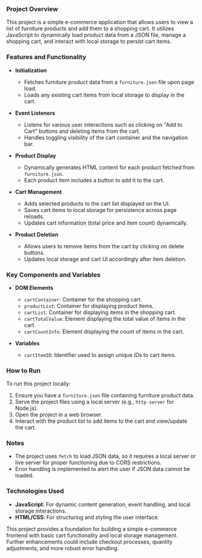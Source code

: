 ### Project Overview

This project is a simple e-commerce application that allows users to view a list of furniture products and add them to a shopping cart. It utilizes JavaScript to dynamically load product data from a JSON file, manage a shopping cart, and interact with local storage to persist cart items.

### Features and Functionality

- **Initialization**
  - Fetches furniture product data from a `furniture.json` file upon page load.
  - Loads any existing cart items from local storage to display in the cart.

- **Event Listeners**
  - Listens for various user interactions such as clicking on "Add to Cart" buttons and deleting items from the cart.
  - Handles toggling visibility of the cart container and the navigation bar.

- **Product Display**
  - Dynamically generates HTML content for each product fetched from `furniture.json`.
  - Each product item includes a button to add it to the cart.

- **Cart Management**
  - Adds selected products to the cart list displayed on the UI.
  - Saves cart items to local storage for persistence across page reloads.
  - Updates cart information (total price and item count) dynamically.

- **Product Deletion**
  - Allows users to remove items from the cart by clicking on delete buttons.
  - Updates local storage and cart UI accordingly after item deletion.

### Key Components and Variables

- **DOM Elements**
  - `cartContainer`: Container for the shopping cart.
  - `productList`: Container for displaying product items.
  - `cartList`: Container for displaying items in the shopping cart.
  - `cartTotalValue`: Element displaying the total value of items in the cart.
  - `cartCountInfo`: Element displaying the count of items in the cart.
  
- **Variables**
  - `cartItemID`: Identifier used to assign unique IDs to cart items.

### How to Run

To run this project locally:

1. Ensure you have a `furniture.json` file containing furniture product data.
2. Serve the project files using a local server (e.g., `http-server` for Node.js).
3. Open the project in a web browser.
4. Interact with the product list to add items to the cart and view/update the cart.

### Notes

- The project uses `fetch` to load JSON data, so it requires a local server or live server for proper functioning due to CORS restrictions.
- Error handling is implemented to alert the user if JSON data cannot be loaded.

### Technologies Used

- **JavaScript**: For dynamic content generation, event handling, and local storage interactions.
- **HTML/CSS**: For structuring and styling the user interface.

This project provides a foundation for building a simple e-commerce frontend with basic cart functionality and local storage management. Further enhancements could include checkout processes, quantity adjustments, and more robust error handling.
